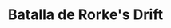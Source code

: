 ﻿---
title: "Batalla de Rorke's Drift"
permalink: periodes_1004.html
layout: periode
dataInici: 1879-01-22
dataFi: 1879-01-23
sidebar: periodes
pares:
  - 511:
    title: "Guerra anglo-zulú"
    dataInici: "(1879-01-11)"
    dataFi: "(1879-07-04)"

fills:
jocsPrincipals:
  - title: "Zulus on the Ramparts!"
    bggId: 41627
    dataInici: 
    dataFi: 

jocsEscenaris:
jocsEpoca:
jocsEpocaEscenaris:
---
